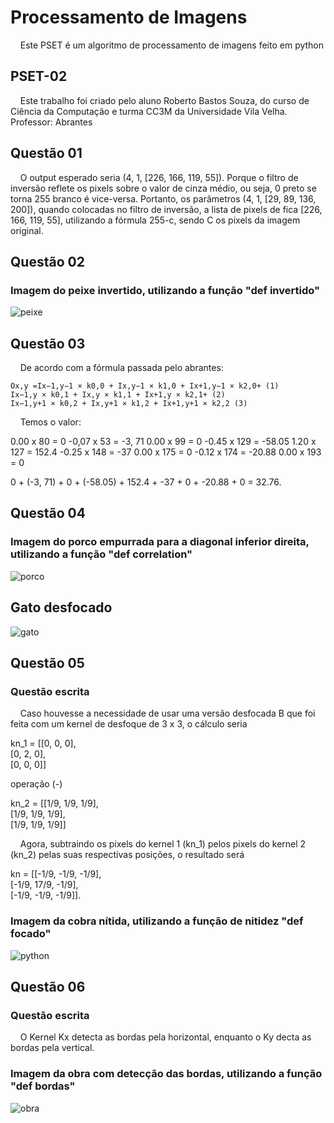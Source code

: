 # Processamento de Imagens
&nbsp; &nbsp; Este PSET é um algoritmo de processamento de imagens feito em python

## PSET-02
&nbsp; &nbsp; Este trabalho foi criado pelo aluno Roberto Bastos Souza, do curso de Ciência da Computação e turma CC3M da Universidade Vila Velha.
Professor: Abrantes

## Questão 01
&nbsp; &nbsp; O output esperado seria (4, 1, [226, 166, 119, 55]). Porque o filtro de inversão reflete os pixels sobre o valor de cinza médio, ou seja, 0 preto se torna 255 branco é vice-versa. Portanto, os parâmetros (4, 1, [29, 89, 136, 200]), quando colocadas no filtro de inversão, a lista de pixels de fica [226, 166, 119, 55], utilizando a fórmula 255-c, sendo C os pixels da imagem original.

## Questão 02
### Imagem do peixe invertido, utilizando a função "def invertido"
![peixe](https://user-images.githubusercontent.com/103335050/188286813-f38ab579-f87b-4120-907f-c4a5268588e7.png)


## Questão 03
&nbsp; &nbsp; De acordo com a fórmula passada pelo abrantes:

    Ox,y =Ix−1,y−1 × k0,0 + Ix,y−1 × k1,0 + Ix+1,y−1 × k2,0+ (1) 
    Ix−1,y × k0,1 + Ix,y × k1,1 + Ix+1,y × k2,1+ (2) 
    Ix−1,y+1 × k0,2 + Ix,y+1 × k1,2 + Ix+1,y+1 × k2,2 (3)

&nbsp; &nbsp; Temos o valor:

0.00 x 80 = 0
-0,07 x 53 = -3, 71
0.00 x 99 = 0
-0.45 x 129 = -58.05
1.20 x 127 = 152.4
-0.25 x 148 = -37
0.00 x 175 = 0
-0.12 x 174 = -20.88
0.00 x 193 = 0

0 + (-3, 71) + 0 + (-58.05) + 152.4 + -37 + 0 + -20.88 + 0 = 32.76.

## Questão 04
### Imagem do porco empurrada para a diagonal inferior direita, utilizando a função "def correlation"
![porco](https://user-images.githubusercontent.com/103335050/188286769-4a112d5d-97f6-48b1-96e0-6e77da612572.png)


## Gato desfocado
![gato](https://user-images.githubusercontent.com/103335050/188286781-42256b28-41a7-45db-8ebe-123f56fdb83c.png)


## Questão 05
### Questão escrita
&nbsp; &nbsp; Caso houvesse a necessidade de usar uma versão desfocada B que foi feita com um kernel de desfoque de 3 x 3, o cálculo seria

kn_1 = [[0, 0, 0],  
	      [0, 2, 0],  
	      [0, 0, 0]]
        
operação (-)
        
kn_2 = [[1/9, 1/9, 1/9],  
	      [1/9, 1/9, 1/9],  
	      [1/9, 1/9, 1/9]]
	           
&nbsp; &nbsp; Agora, subtraindo os pixels do kernel 1 (kn_1) pelos pixels do kernel 2 (kn_2) pelas suas respectivas posições, o resultado será 
 
 kn = [[-1/9, -1/9, -1/9],  
        [-1/9, 17/9, -1/9],  
        [-1/9, -1/9, -1/9]].
### Imagem da cobra nítida, utilizando a função de nitidez "def focado"
![python](https://user-images.githubusercontent.com/103335050/188286787-0c23e1b5-4ac2-48a4-8f03-492b4a458838.png)

## Questão 06
### Questão escrita
&nbsp; &nbsp; O Kernel Kx detecta as bordas pela horizontal, enquanto o Ky decta as bordas pela vertical.

### Imagem da obra com detecção das bordas, utilizando a função "def bordas"
![obra](https://user-images.githubusercontent.com/103335050/188286817-7d03e458-4bdf-4abd-9ebb-cb6d26789506.png)


